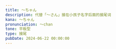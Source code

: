 ```yaml
---
title: ～ちゃん
description: 代替「～さん」接在小孩子名字后面的接尾词
kana: ～ちゃん
pronunciation: 〜chan
tone: 平板型
type: 接尾
pubDate: 2024-06-22 00:00:00
---
```

